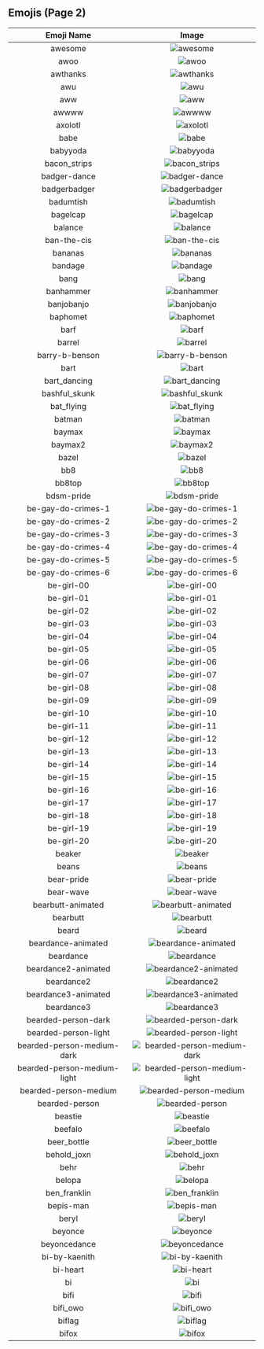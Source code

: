 
  ## Emojis (Page 2)
  |Emoji Name|Image|
  | :-: | :-: |
  |awesome| ![awesome](/emojis/lgbtintech/awesome.png)|
  |awoo| ![awoo](/emojis/lgbtintech/awoo.png)|
  |awthanks| ![awthanks](/emojis/lgbtintech/awthanks.png)|
  |awu| ![awu](/emojis/lgbtintech/awu.png)|
  |aww| ![aww](/emojis/lgbtintech/aww.png)|
  |awwww| ![awwww](/emojis/lgbtintech/awwww.png)|
  |axolotl| ![axolotl](/emojis/lgbtintech/axolotl.jpg)|
  |babe| ![babe](/emojis/lgbtintech/babe.png)|
  |babyyoda| ![babyyoda](/emojis/lgbtintech/babyyoda.png)|
  |bacon_strips| ![bacon_strips](/emojis/lgbtintech/bacon_strips.png)|
  |badger-dance| ![badger-dance](/emojis/lgbtintech/badger-dance.gif)|
  |badgerbadger| ![badgerbadger](/emojis/lgbtintech/badgerbadger.png)|
  |badumtish| ![badumtish](/emojis/lgbtintech/badumtish.gif)|
  |bagelcap| ![bagelcap](/emojis/lgbtintech/bagelcap.png)|
  |balance| ![balance](/emojis/lgbtintech/balance.png)|
  |ban-the-cis| ![ban-the-cis](/emojis/lgbtintech/ban-the-cis.png)|
  |bananas| ![bananas](/emojis/lgbtintech/bananas.jpg)|
  |bandage| ![bandage](/emojis/lgbtintech/bandage.png)|
  |bang| ![bang](/emojis/lgbtintech/bang.gif)|
  |banhammer| ![banhammer](/emojis/lgbtintech/banhammer.jpg)|
  |banjobanjo| ![banjobanjo](/emojis/lgbtintech/banjobanjo.png)|
  |baphomet| ![baphomet](/emojis/lgbtintech/baphomet.png)|
  |barf| ![barf](/emojis/lgbtintech/barf.png)|
  |barrel| ![barrel](/emojis/lgbtintech/barrel.png)|
  |barry-b-benson| ![barry-b-benson](/emojis/lgbtintech/barry-b-benson.jpg)|
  |bart| ![bart](/emojis/lgbtintech/bart.png)|
  |bart_dancing| ![bart_dancing](/emojis/lgbtintech/bart_dancing.gif)|
  |bashful_skunk| ![bashful_skunk](/emojis/lgbtintech/bashful_skunk.gif)|
  |bat_flying| ![bat_flying](/emojis/lgbtintech/bat_flying.png)|
  |batman| ![batman](/emojis/lgbtintech/batman.png)|
  |baymax| ![baymax](/emojis/lgbtintech/baymax.gif)|
  |baymax2| ![baymax2](/emojis/lgbtintech/baymax2.jpg)|
  |bazel| ![bazel](/emojis/lgbtintech/bazel.png)|
  |bb8| ![bb8](/emojis/lgbtintech/bb8.png)|
  |bb8top| ![bb8top](/emojis/lgbtintech/bb8top.png)|
  |bdsm-pride| ![bdsm-pride](/emojis/lgbtintech/bdsm-pride.png)|
  |be-gay-do-crimes-1| ![be-gay-do-crimes-1](/emojis/lgbtintech/be-gay-do-crimes-1.png)|
  |be-gay-do-crimes-2| ![be-gay-do-crimes-2](/emojis/lgbtintech/be-gay-do-crimes-2.png)|
  |be-gay-do-crimes-3| ![be-gay-do-crimes-3](/emojis/lgbtintech/be-gay-do-crimes-3.png)|
  |be-gay-do-crimes-4| ![be-gay-do-crimes-4](/emojis/lgbtintech/be-gay-do-crimes-4.png)|
  |be-gay-do-crimes-5| ![be-gay-do-crimes-5](/emojis/lgbtintech/be-gay-do-crimes-5.png)|
  |be-gay-do-crimes-6| ![be-gay-do-crimes-6](/emojis/lgbtintech/be-gay-do-crimes-6.png)|
  |be-girl-00| ![be-girl-00](/emojis/lgbtintech/be-girl-00.png)|
  |be-girl-01| ![be-girl-01](/emojis/lgbtintech/be-girl-01.png)|
  |be-girl-02| ![be-girl-02](/emojis/lgbtintech/be-girl-02.png)|
  |be-girl-03| ![be-girl-03](/emojis/lgbtintech/be-girl-03.png)|
  |be-girl-04| ![be-girl-04](/emojis/lgbtintech/be-girl-04.png)|
  |be-girl-05| ![be-girl-05](/emojis/lgbtintech/be-girl-05.png)|
  |be-girl-06| ![be-girl-06](/emojis/lgbtintech/be-girl-06.png)|
  |be-girl-07| ![be-girl-07](/emojis/lgbtintech/be-girl-07.png)|
  |be-girl-08| ![be-girl-08](/emojis/lgbtintech/be-girl-08.png)|
  |be-girl-09| ![be-girl-09](/emojis/lgbtintech/be-girl-09.png)|
  |be-girl-10| ![be-girl-10](/emojis/lgbtintech/be-girl-10.png)|
  |be-girl-11| ![be-girl-11](/emojis/lgbtintech/be-girl-11.png)|
  |be-girl-12| ![be-girl-12](/emojis/lgbtintech/be-girl-12.png)|
  |be-girl-13| ![be-girl-13](/emojis/lgbtintech/be-girl-13.png)|
  |be-girl-14| ![be-girl-14](/emojis/lgbtintech/be-girl-14.png)|
  |be-girl-15| ![be-girl-15](/emojis/lgbtintech/be-girl-15.png)|
  |be-girl-16| ![be-girl-16](/emojis/lgbtintech/be-girl-16.png)|
  |be-girl-17| ![be-girl-17](/emojis/lgbtintech/be-girl-17.png)|
  |be-girl-18| ![be-girl-18](/emojis/lgbtintech/be-girl-18.png)|
  |be-girl-19| ![be-girl-19](/emojis/lgbtintech/be-girl-19.png)|
  |be-girl-20| ![be-girl-20](/emojis/lgbtintech/be-girl-20.png)|
  |beaker| ![beaker](/emojis/lgbtintech/beaker.png)|
  |beans| ![beans](/emojis/lgbtintech/beans.jpg)|
  |bear-pride| ![bear-pride](/emojis/lgbtintech/bear-pride.jpg)|
  |bear-wave| ![bear-wave](/emojis/lgbtintech/bear-wave.jpg)|
  |bearbutt-animated| ![bearbutt-animated](/emojis/lgbtintech/bearbutt-animated.gif)|
  |bearbutt| ![bearbutt](/emojis/lgbtintech/bearbutt.png)|
  |beard| ![beard](/emojis/lgbtintech/beard.jpg)|
  |beardance-animated| ![beardance-animated](/emojis/lgbtintech/beardance-animated.gif)|
  |beardance| ![beardance](/emojis/lgbtintech/beardance.png)|
  |beardance2-animated| ![beardance2-animated](/emojis/lgbtintech/beardance2-animated.gif)|
  |beardance2| ![beardance2](/emojis/lgbtintech/beardance2.png)|
  |beardance3-animated| ![beardance3-animated](/emojis/lgbtintech/beardance3-animated.gif)|
  |beardance3| ![beardance3](/emojis/lgbtintech/beardance3.png)|
  |bearded-person-dark| ![bearded-person-dark](/emojis/lgbtintech/bearded-person-dark.png)|
  |bearded-person-light| ![bearded-person-light](/emojis/lgbtintech/bearded-person-light.png)|
  |bearded-person-medium-dark| ![bearded-person-medium-dark](/emojis/lgbtintech/bearded-person-medium-dark.png)|
  |bearded-person-medium-light| ![bearded-person-medium-light](/emojis/lgbtintech/bearded-person-medium-light.png)|
  |bearded-person-medium| ![bearded-person-medium](/emojis/lgbtintech/bearded-person-medium.png)|
  |bearded-person| ![bearded-person](/emojis/lgbtintech/bearded-person.png)|
  |beastie| ![beastie](/emojis/lgbtintech/beastie.png)|
  |beefalo| ![beefalo](/emojis/lgbtintech/beefalo.png)|
  |beer_bottle| ![beer_bottle](/emojis/lgbtintech/beer_bottle.png)|
  |behold_joxn| ![behold_joxn](/emojis/lgbtintech/behold_joxn.png)|
  |behr| ![behr](/emojis/lgbtintech/behr.png)|
  |belopa| ![belopa](/emojis/lgbtintech/belopa.png)|
  |ben_franklin| ![ben_franklin](/emojis/lgbtintech/ben_franklin.jpg)|
  |bepis-man| ![bepis-man](/emojis/lgbtintech/bepis-man.png)|
  |beryl| ![beryl](/emojis/lgbtintech/beryl.png)|
  |beyonce| ![beyonce](/emojis/lgbtintech/beyonce.png)|
  |beyoncedance| ![beyoncedance](/emojis/lgbtintech/beyoncedance.gif)|
  |bi-by-kaenith| ![bi-by-kaenith](/emojis/lgbtintech/bi-by-kaenith.png)|
  |bi-heart| ![bi-heart](/emojis/lgbtintech/bi-heart.png)|
  |bi| ![bi](/emojis/lgbtintech/bi.png)|
  |bifi| ![bifi](/emojis/lgbtintech/bifi.png)|
  |bifi_owo| ![bifi_owo](/emojis/lgbtintech/bifi_owo.png)|
  |biflag| ![biflag](/emojis/lgbtintech/biflag.png)|
  |bifox| ![bifox](/emojis/lgbtintech/bifox.png)|
  